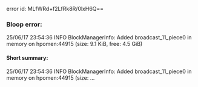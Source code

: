 error id: MLfWRd+f2LfRk8R/0lxH6Q==
### Bloop error:

25/06/17 23:54:36 INFO BlockManagerInfo: Added broadcast_11_piece0 in memory on hpomen:44915 (size: 9.1 KiB, free: 4.5 GiB)
#### Short summary: 

25/06/17 23:54:36 INFO BlockManagerInfo: Added broadcast_11_piece0 in memory on hpomen:44915 (size: ...